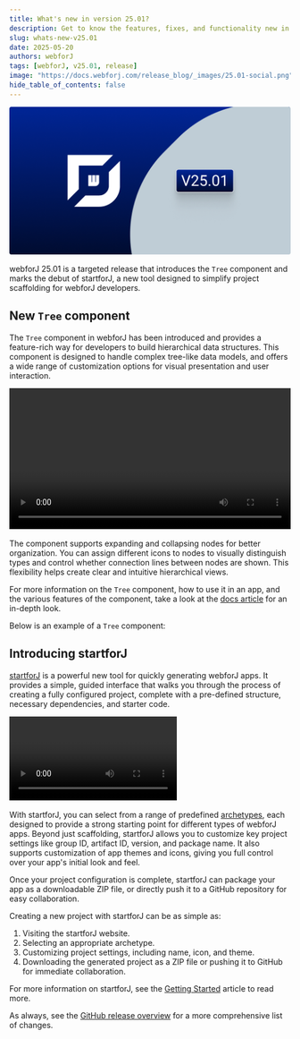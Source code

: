 ```yaml
---
title: What's new in version 25.01?
description: Get to know the features, fixes, and functionality new in webforJ version 25.01.
slug: whats-new-v25.01
date: 2025-05-20
authors: webforJ
tags: [webforJ, v25.01, release]
image: "https://docs.webforj.com/release_blog/_images/25.01-social.png"
hide_table_of_contents: false
---
```


![cover image](../../static/release_blog/_images/25.01.png)

webforJ 25.01 is a targeted release that introduces the `Tree` component and marks the debut of startforJ, a new tool designed to simplify project scaffolding for webforJ developers.

<!-- truncate -->

## New `Tree` component

The `Tree` component in webforJ has been introduced and provides a feature-rich way for developers to build hierarchical data structures. This component is designed to handle complex tree-like data models, and offers a wide range of customization options for visual presentation and user interaction.

<div
  style={{
    display: 'flex',
    justifyContent: 'center',
    margin: '1rem 0',
    width: '100%'
  }}
>
  <video width="100%" controls>
    <source src='https://cdn.webforj.com/webforj-documentation/video/release/tree.mp4' type="video/mp4" />
  </video>
</div>

The component supports expanding and collapsing nodes for better organization. You can assign different icons to nodes to visually distinguish types and control whether connection lines between nodes are shown. This flexibility helps create clear and intuitive hierarchical views.

For more information on the `Tree` component, how to use it in an app, and the various features of the component, take a look at the [docs article](../../docs/components/tree) for an in-depth look.

Below is an example of a `Tree` component:

<ComponentDemo
path='/webforj/tree?'
javaE='https://raw.githubusercontent.com/webforj/webforj-documentation/refs/heads/main/src/main/java/com/webforj/samples/views/tree/TreeView.java'
height="270px"
/>

## Introducing startforJ

[startforJ](https://docs.webforj.com/startforj/) is a powerful new tool for quickly generating webforJ apps. It provides a simple, guided interface that walks you through the process of creating a fully configured project, complete with a pre-defined structure, necessary dependencies, and starter code.

<div class="videos-container">
  <video controls>
    <source src="https://cdn.webforj.com/webforj-documentation/video/archetypes/starforj.mov" type="video/mp4" />
  </video>
</div>

With startforJ, you can select from a range of predefined [archetypes](../../docs/building-ui/archetypes/overview), each designed to provide a strong starting point for different types of webforJ apps. Beyond just scaffolding, startforJ allows you to customize key project settings like group ID, artifact ID, version, and package name. It also supports customization of app themes and icons, giving you full control over your app's initial look and feel.

Once your project configuration is complete, startforJ can package your app as a downloadable ZIP file, or directly push it to a GitHub repository for easy collaboration.

Creating a new project with startforJ can be as simple as:

1. Visiting the startforJ website.
2. Selecting an appropriate archetype.
3. Customizing project settings, including name, icon, and theme.
4. Downloading the generated project as a ZIP file or pushing it to GitHub for immediate collaboration.

For more information on startforJ, see the [Getting Started](../../docs/introduction/getting-started) article to read more.

As always, see the [GitHub release overview](https://github.com/webforj/webforj/releases/tag/25.01) for a more comprehensive list of changes.

<GiscusComments />